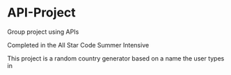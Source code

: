 # API-Project

Group project using APIs

Completed in the All Star Code Summer Intensive 

This project is a random country generator based on a name the user types in
